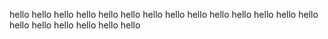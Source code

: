 hello hello hello hello hello
hello hello hello hello hello
hello hello hello hello hello
hello hello hello hello hello

